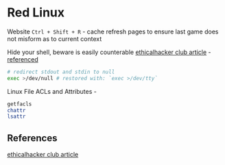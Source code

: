 # Red Linux

Website 
`Ctrl + Shift + R` - cache refresh pages to ensure last game does not misform as to current context


Hide your shell, beware is easily counterable [ethicalhacker club article](https://ethicalhackers.club/hack-the-box-battlegrounds-cyber-mayhem-attack-defense-review-strategies-tips-and-tricks/) - [referenced](https://askubuntu.com/questions/859501/how-to-hide-all-command-output-with-zsh-and-bash/860230#860230)
```bash
# redirect stdout and stdin to null 
exec >/dev/null # restored with: `exec >/dev/tty`
```

Linux File ACLs and Attributes - 
```bash
getfacls
chattr
lsattr
```


## References

[ethicalhacker club article](https://ethicalhackers.club/hack-the-box-battlegrounds-cyber-mayhem-attack-defense-review-strategies-tips-and-tricks/)